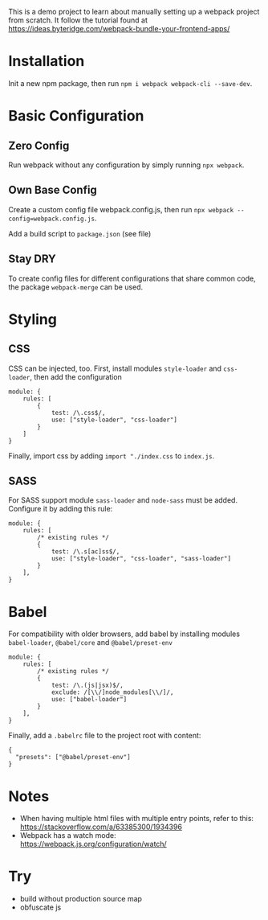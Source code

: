 This is a demo project to learn about manually setting up a webpack project from scratch. It follow the tutorial found at https://ideas.byteridge.com/webpack-bundle-your-frontend-apps/

# Installation

Init a new npm package, then run `npm i webpack webpack-cli --save-dev`.

# Basic Configuration

## Zero Config

Run webpack without any configuration by simply running `npx webpack`.

## Own Base Config

Create a custom config file webpack.config.js, then run `npx webpack --config=webpack.config.js`.

Add a build script to `package.json` (see file)

## Stay DRY

To create config files for different configurations that share common code, the package `webpack-merge` can be used.

# Styling

## CSS

CSS can be injected, too. First, install modules `style-loader` and `css-loader`, then add the configuration

```
module: {
    rules: [
        {
            test: /\.css$/,
            use: ["style-loader", "css-loader"]
        }
    ]
}
```

Finally, import css by adding `import "./index.css` to `index.js`.

## SASS

For SASS support module `sass-loader` and `node-sass` must be added. Configure it by adding this rule:

```
module: {
    rules: [
        /* existing rules */
        {
            test: /\.s[ac]ss$/,
            use: ["style-loader", "css-loader", "sass-loader"]
        }
    ],
}
```

# Babel

For compatibility with older browsers, add babel by installing modules `babel-loader`, `@babel/core` and `@babel/preset-env`

```
module: {
    rules: [
        /* existing rules */
        {
            test: /\.(js|jsx)$/,
            exclude: /[\\/]node_modules[\\/]/,
            use: ["babel-loader"]
        }
    ],
}
```

Finally, add a `.babelrc` file to the project root with content:

```
{
  "presets": ["@babel/preset-env"]
}
```


# Notes

- When having multiple html files with multiple entry points, refer to this: https://stackoverflow.com/a/63385300/1934396
- Webpack has a watch mode: https://webpack.js.org/configuration/watch/

# Try

- build without production source map
- obfuscate js